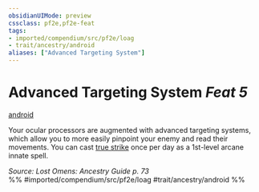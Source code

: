 ```yaml
---
obsidianUIMode: preview
cssclass: pf2e,pf2e-feat
tags:
- imported/compendium/src/pf2e/loag
- trait/ancestry/android
aliases: ["Advanced Targeting System"]
---
```

# Advanced Targeting System  *Feat 5*  
[android](android-loag.md)  


Your ocular processors are augmented with advanced targeting systems, which allow you to more easily pinpoint your enemy and read their movements. You can cast [true strike](../spells/true-strike.md) once per day as a 1st-level arcane innate spell.

*Source: Lost Omens: Ancestry Guide p. 73*  
%% #imported/compendium/src/pf2e/loag #trait/ancestry/android %%